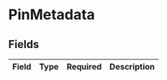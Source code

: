 # PinMetadata


## Fields

| Field       | Type        | Required    | Description |
| ----------- | ----------- | ----------- | ----------- |